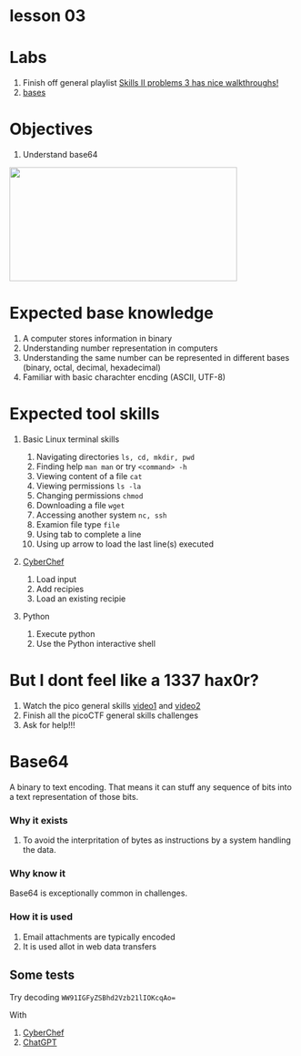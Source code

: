 # lesson 03

# Labs

1. Finish off general playlist  [Skills II problems 3 has nice walkthroughs!](/labs/pico_playlist_general_2_3.md)
1. [bases](https://play.picoctf.org/practice?originalEvent=1&page=1&search=bases)

# Objectives 

1. Understand base64

<img src="img/" width="400" height="200">

# Expected base knowledge

1. A computer stores information in binary
1. Understanding number representation in computers
1. Understanding the same number can be represented in different bases (binary, octal, decimal, hexadecimal)
1. Familiar with basic charachter encding (ASCII, UTF-8)

# Expected tool skills

1. Basic Linux terminal skills
    1. Navigating directories `ls, cd, mkdir, pwd`
    1. Finding help `man man` or try `<command> -h`
    1. Viewing content of a file `cat`
    1. Viewing permissions `ls -la`
    1. Changing permissions `chmod`
    1. Downloading a file `wget`
    1. Accessing another system `nc, ssh`
    1. Examion file type `file`
    1. Using tab to complete a line
    1. Using up arrow to load the last line(s) executed

1. [CyberChef](https://gchq.github.io/CyberChef/)
    1. Load input
    1. Add recipies
    1. Load an existing recipie

1. Python
    1. Execute python
    1. Use the Python interactive shell

# But I dont feel like a 1337 hax0r?

1. Watch the pico general skills [video1](https://www.youtube.com/watch?v=3OawXnTELqA) and [video2](https://www.youtube.com/watch?v=FJ9le5rFGnA)
1. Finish all the picoCTF general skills challenges
1. Ask for help!!!


# Base64

A binary to text encoding. That means it can stuff any sequence of bits into a text representation of those bits.

### Why it exists

1. To avoid the interpritation of bytes as instructions by a system handling the data.


### Why know it

Base64 is exceptionally common in challenges. 
 
### How it is used

1. Email attachments are typically encoded
1. It is used allot in web data transfers

## Some tests

Try decoding `WW91IGFyZSBhd2Vzb21lIOKcqAo=`

With
1. [CyberChef](https://gchq.github.io/CyberChef/)
1. [ChatGPT](https://chatgpt.com/)